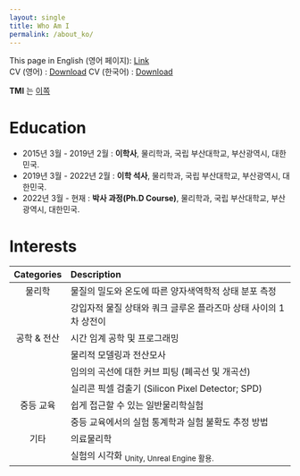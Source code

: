 ```yaml
---
layout: single
title: Who Am I
permalink: /about_ko/
---
```


This page in English (영어 페이지): [Link](/about)  
CV (영어) : [Download](/assets/files/MKWON_CV.pdf)
CV (한국어) : [Download](/assets/files/MKWON_CV-KR.pdf)

**TMI** 는 [이쪽](/about_ko-tmi)

# Education

- 2015년 3월 - 2019년 2월 : __이학사__, 물리학과, 국립 부산대학교, 부산광역시, 대한민국.  
- 2019년 3월 - 2022년 2월 : __이학 석사__, 물리학과, 국립 부산대학교, 부산광역시, 대한민국.
- 2022년 3월 - 현재 : __박사 과정(Ph.D Course)__, 물리학과, 국립 부산대학교, 부산광역시, 대한민국.

# Interests

| Categories | Description |
| :---: | :--- |
| 물리학      | 물질의 밀도와 온도에 따른 양자색역학적 상태 분포 측정 |
|            | 강입자적 물질 상태와 쿼크 글루온 플라즈마 상태 사이의 1차 상전이 |
| 공학 & 전산 | 시간 임계 공학 및 프로그래밍 |
|           | 물리적 모델링과 전산모사 |
|           | 임의의 곡선에 대한 커브 피팅 (폐곡선 및 개곡선) |
|           | 실리콘 픽셀 검출기 (Silicon Pixel Detector; SPD) |
| 중등 교육 | 쉽게 접근할 수 있는 일반물리학실험 |
|         | 중등 교육에서의 실험 통계학과 실험 불확도 추정 방법 |
| 기타 | 의료물리학 |
|     | 실험의 시각화 <sub> Unity, Unreal Engine 활용. </sub>
